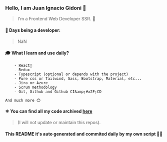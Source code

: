 ### Hello, I am Juan Ignacio Gidoni 🤘

> I&#39;m a Frontend Web Developer SSR. 🍻

#### 🚀 Days being a developer: 

> NaN

#### 🎓 What I learn and use daily?

>   
        - React🍻
        - Redux
        - Typescript (optional or depends with the project)
        - Pure css or Tailwind, Sass, Bootstrap, Material, etc...
        - Jira or Azure
        - Scrum methodology
        - Git, Github and Github CI&amp;#x2F;CD
    
    And much more 😍

#### ⚛️ You can find all my code archived [here](https:&#x2F;&#x2F;github.com&#x2F;JuanGidoni&#x2F;archive)

> (I will not update or maintain this repos).

#### This README it&#39;s auto generated and commited daily by my own script 🚀😍
